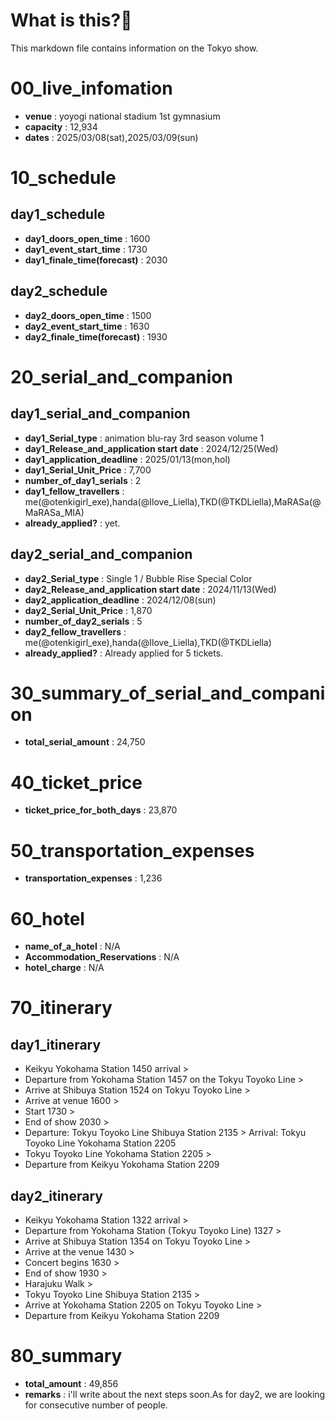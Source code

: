 # What is this?👀
<p>This markdown file contains information on the Tokyo show.</p>

# 00_live_infomation

- **venue** : yoyogi national stadium 1st gymnasium
- **capacity** : 12,934
- **dates** : 2025/03/08(sat),2025/03/09(sun)

# 10_schedule

## day1_schedule

- **day1_doors_open_time** : 1600
- **day1_event_start_time** : 1730
- **day1_finale_time(forecast)** : 2030

## day2_schedule

- **day2_doors_open_time** : 1500
- **day2_event_start_time** : 1630
- **day2_finale_time(forecast)** : 1930

# 20_serial_and_companion

## day1_serial_and_companion

- **day1_Serial_type** : animation blu-ray 3rd season volume 1
- **day1_Release_and_application start date** : 2024/12/25(Wed)
- **day1_application_deadline** : 2025/01/13(mon,hol)
- **day1_Serial_Unit_Price** : 7,700
- **number_of_day1_serials** : 2
- **day1_fellow_travellers** : me(@otenkigirl_exe),handa(@Ilove_Liella),TKD(@TKDLiella),MaRASa(@MaRASa_MIA)
- **already_applied?** : yet.

## day2_serial_and_companion

- **day2_Serial_type** : Single 1 / Bubble Rise Special Color
- **day2_Release_and_application start date** : 2024/11/13(Wed)
- **day2_application_deadline** : 2024/12/08(sun)
- **day2_Serial_Unit_Price** : 1,870
- **number_of_day2_serials** : 5
- **day2_fellow_travellers** : me(@otenkigirl_exe),handa(@Ilove_Liella),TKD(@TKDLiella)
- **already_applied?** : Already applied for 5 tickets.

# 30_summary_of_serial_and_companion

- **total_serial_amount** : 24,750

# 40_ticket_price

- **ticket_price_for_both_days** : 23,870

# 50_transportation_expenses

- **transportation_expenses** : 1,236

# 60_hotel

- **name_of_a_hotel** : N/A
- **Accommodation_Reservations** : N/A
- **hotel_charge** : N/A

# 70_itinerary

## day1_itinerary

- Keikyu Yokohama Station 1450 arrival >
- Departure from Yokohama Station 1457 on the Tokyu Toyoko Line >
- Arrive at Shibuya Station 1524 on Tokyu Toyoko Line >
- Arrive at venue 1600 >
- Start 1730 >
- End of show 2030 >
- Departure: Tokyu Toyoko Line Shibuya Station 2135 > Arrival: Tokyu Toyoko Line Yokohama Station 2205
- Tokyu Toyoko Line Yokohama Station 2205 >
- Departure from Keikyu Yokohama Station 2209

## day2_itinerary

- Keikyu Yokohama Station 1322 arrival >
- Departure from Yokohama Station (Tokyu Toyoko Line) 1327 >
- Arrive at Shibuya Station 1354 on Tokyu Toyoko Line >
- Arrive at the venue 1430 >
- Concert begins 1630 >
- End of show 1930 >
- Harajuku Walk >
- Tokyu Toyoko Line Shibuya Station 2135 >
- Arrive at Yokohama Station 2205 on Tokyu Toyoko Line >
- Departure from Keikyu Yokohama Station 2209

# 80_summary

- **total_amount** : 49,856
- **remarks** : i'll write about the next steps soon.As for day2, we are looking for consecutive number of people.
